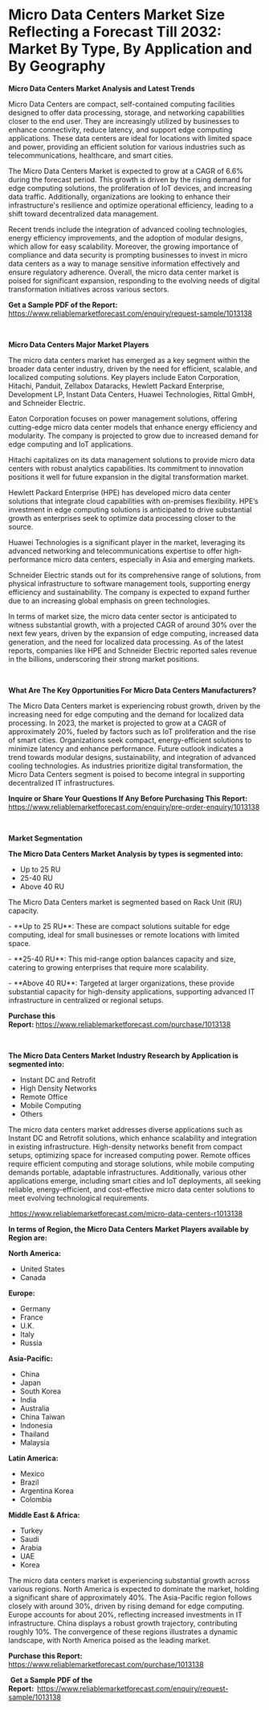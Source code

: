 <p><h1>Micro Data Centers Market Size Reflecting a Forecast Till 2032: Market By Type, By Application and By Geography</h1></p><p><strong>Micro Data Centers Market Analysis and Latest Trends</strong></p>
<p><p>Micro Data Centers are compact, self-contained computing facilities designed to offer data processing, storage, and networking capabilities closer to the end user. They are increasingly utilized by businesses to enhance connectivity, reduce latency, and support edge computing applications. These data centers are ideal for locations with limited space and power, providing an efficient solution for various industries such as telecommunications, healthcare, and smart cities.</p><p>The Micro Data Centers Market is expected to grow at a CAGR of 6.6% during the forecast period. This growth is driven by the rising demand for edge computing solutions, the proliferation of IoT devices, and increasing data traffic. Additionally, organizations are looking to enhance their infrastructure's resilience and optimize operational efficiency, leading to a shift toward decentralized data management.</p><p>Recent trends include the integration of advanced cooling technologies, energy efficiency improvements, and the adoption of modular designs, which allow for easy scalability. Moreover, the growing importance of compliance and data security is prompting businesses to invest in micro data centers as a way to manage sensitive information effectively and ensure regulatory adherence. Overall, the micro data center market is poised for significant expansion, responding to the evolving needs of digital transformation initiatives across various sectors.</p></p>
<p><strong>Get a Sample PDF of the Report:&nbsp;</strong> <a href="https://www.reliablemarketforecast.com/enquiry/request-sample/1013138?utm_campaign=2457&utm_medium=2&utm_source=Github&utm_content=ia&utm_term=16042025&utm_id=micro-data-centers">https://www.reliablemarketforecast.com/enquiry/request-sample/1013138</a></p>
<p>&nbsp;</p>
<p><strong>Micro Data Centers Major Market Players</strong></p>
<p><p>The micro data centers market has emerged as a key segment within the broader data center industry, driven by the need for efficient, scalable, and localized computing solutions. Key players include Eaton Corporation, Hitachi, Panduit, Zellabox Dataracks, Hewlett Packard Enterprise, Development LP, Instant Data Centers, Huawei Technologies, Rittal GmbH, and Schneider Electric.</p><p>Eaton Corporation focuses on power management solutions, offering cutting-edge micro data center models that enhance energy efficiency and modularity. The company is projected to grow due to increased demand for edge computing and IoT applications.</p><p>Hitachi capitalizes on its data management solutions to provide micro data centers with robust analytics capabilities. Its commitment to innovation positions it well for future expansion in the digital transformation market.</p><p>Hewlett Packard Enterprise (HPE) has developed micro data center solutions that integrate cloud capabilities with on-premises flexibility. HPE’s investment in edge computing solutions is anticipated to drive substantial growth as enterprises seek to optimize data processing closer to the source.</p><p>Huawei Technologies is a significant player in the market, leveraging its advanced networking and telecommunications expertise to offer high-performance micro data centers, especially in Asia and emerging markets. </p><p>Schneider Electric stands out for its comprehensive range of solutions, from physical infrastructure to software management tools, supporting energy efficiency and sustainability. The company is expected to expand further due to an increasing global emphasis on green technologies.</p><p>In terms of market size, the micro data center sector is anticipated to witness substantial growth, with a projected CAGR of around 30% over the next few years, driven by the expansion of edge computing, increased data generation, and the need for localized data processing. As of the latest reports, companies like HPE and Schneider Electric reported sales revenue in the billions, underscoring their strong market positions.</p></p>
<p>&nbsp;</p>
<p><strong>What Are The Key Opportunities For Micro Data Centers Manufacturers?</strong></p>
<p><p>The Micro Data Centers market is experiencing robust growth, driven by the increasing need for edge computing and the demand for localized data processing. In 2023, the market is projected to grow at a CAGR of approximately 20%, fueled by factors such as IoT proliferation and the rise of smart cities. Organizations seek compact, energy-efficient solutions to minimize latency and enhance performance. Future outlook indicates a trend towards modular designs, sustainability, and integration of advanced cooling technologies. As industries prioritize digital transformation, the Micro Data Centers segment is poised to become integral in supporting decentralized IT infrastructures.</p></p>
<p><strong>Inquire or Share Your Questions If Any Before Purchasing This Report:</strong> <a href="https://www.reliablemarketforecast.com/enquiry/pre-order-enquiry/1013138?utm_campaign=2457&utm_medium=2&utm_source=Github&utm_content=ia&utm_term=16042025&utm_id=micro-data-centers">https://www.reliablemarketforecast.com/enquiry/pre-order-enquiry/1013138</a></p>
<p>&nbsp;</p>
<p><strong>Market Segmentation</strong></p>
<p><strong>The Micro Data Centers Market Analysis by types is segmented into:</strong></p>
<p><ul><li>Up to 25 RU</li><li>25-40 RU</li><li>Above 40 RU</li></ul></p>
<p><p>The Micro Data Centers market is segmented based on Rack Unit (RU) capacity. </p><p>- **Up to 25 RU**: These are compact solutions suitable for edge computing, ideal for small businesses or remote locations with limited space. </p><p>- **25-40 RU**: This mid-range option balances capacity and size, catering to growing enterprises that require more scalability. </p><p>- **Above 40 RU**: Targeted at larger organizations, these provide substantial capacity for high-density applications, supporting advanced IT infrastructure in centralized or regional setups.</p></p>
<p><strong>Purchase this Report:&nbsp;</strong><a href="https://www.reliablemarketforecast.com/purchase/1013138?utm_campaign=2457&utm_medium=2&utm_source=Github&utm_content=ia&utm_term=16042025&utm_id=micro-data-centers">https://www.reliablemarketforecast.com/purchase/1013138</a></p>
<p>&nbsp;</p>
<p><strong>The Micro Data Centers Market Industry Research by Application is segmented into:</strong></p>
<p><ul><li>Instant DC and Retrofit</li><li>High Density Networks</li><li>Remote Office</li><li>Mobile Computing</li><li>Others</li></ul></p>
<p><p>The micro data centers market addresses diverse applications such as Instant DC and Retrofit solutions, which enhance scalability and integration in existing infrastructure. High-density networks benefit from compact setups, optimizing space for increased computing power. Remote offices require efficient computing and storage solutions, while mobile computing demands portable, adaptable infrastructures. Additionally, various other applications emerge, including smart cities and IoT deployments, all seeking reliable, energy-efficient, and cost-effective micro data center solutions to meet evolving technological requirements.</p></p>
<p><a href="https://www.reliablemarketforecast.com/micro-data-centers-r1013138?utm_campaign=2457&utm_medium=2&utm_source=Github&utm_content=ia&utm_term=16042025&utm_id=micro-data-centers">&nbsp;https://www.reliablemarketforecast.com/micro-data-centers-r1013138</a></p>
<p><strong>In terms of Region, the Micro Data Centers Market Players available by Region are:</strong></p>
<p>
    <p> <strong> North America: </strong>
        <ul>
            <li>United States</li>
            <li>Canada</li>
        </ul>
        </p> 
    <p> <strong> Europe: </strong>
        <ul>
            <li>Germany</li>
            <li>France</li>
            <li>U.K.</li>
            <li>Italy</li>
            <li>Russia</li>
        </ul>
        </p> 
    <p> <strong> Asia-Pacific: </strong>
        <ul>
            <li>China</li>
            <li>Japan</li>
            <li>South Korea</li>
            <li>India</li>
            <li>Australia</li>
            <li>China Taiwan</li>
            <li>Indonesia</li>
            <li>Thailand</li>
            <li>Malaysia</li>
        </ul>
        </p> 
    <p> <strong> Latin America: </strong>
        <ul>
            <li>Mexico</li>
            <li>Brazil</li>
            <li>Argentina Korea</li>
            <li>Colombia</li>
        </ul>
        </p> 
    <p> <strong> Middle East & Africa: </strong>
        <ul>
            <li>Turkey</li>
            <li>Saudi</li>
            <li>Arabia</li>
            <li>UAE</li>
            <li>Korea</li>
        </ul>
    </p>
    </p>
<p><p>The micro data centers market is experiencing substantial growth across various regions. North America is expected to dominate the market, holding a significant share of approximately 40%. The Asia-Pacific region follows closely with around 30%, driven by rising demand for edge computing. Europe accounts for about 20%, reflecting increased investments in IT infrastructure. China displays a robust growth trajectory, contributing roughly 10%. The convergence of these regions illustrates a dynamic landscape, with North America poised as the leading market.</p></p>
<p><strong>Purchase this Report: </strong><a href="https://www.reliablemarketforecast.com/purchase/1013138?utm_campaign=2457&utm_medium=2&utm_source=Github&utm_content=ia&utm_term=16042025&utm_id=micro-data-centers">https://www.reliablemarketforecast.com/purchase/1013138</a></p>
<p>&nbsp;<strong>Get a Sample PDF of the Report:&nbsp;&nbsp;</strong><a href="https://www.reliablemarketforecast.com/enquiry/request-sample/1013138?utm_campaign=2457&utm_medium=2&utm_source=Github&utm_content=ia&utm_term=16042025&utm_id=micro-data-centers">https://www.reliablemarketforecast.com/enquiry/request-sample/1013138</a></p>
<p><strong></strong></p>
<p><p></p><p></p><p></p></p>